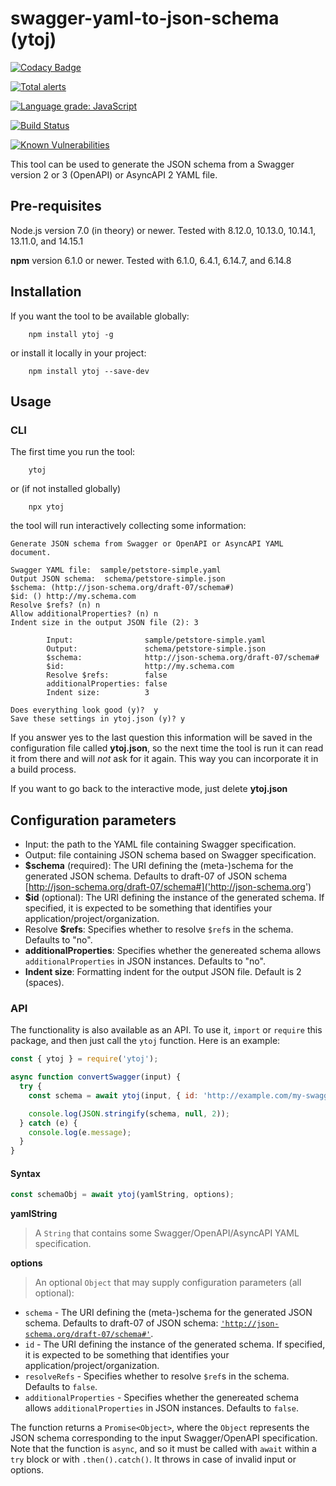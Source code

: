 # swagger-yaml-to-json-schema (ytoj)

[![Codacy Badge](https://api.codacy.com/project/badge/Grade/4dcd37137a0e44a7b3f3933491b04385)](https://app.codacy.com/app/tromgy/swagger-yaml-to-json-schema?utm_source=github.com&utm_medium=referral&utm_content=tromgy/swagger-yaml-to-json-schema&utm_campaign=Badge_Grade_Dashboard)

[![Total alerts](https://img.shields.io/lgtm/alerts/g/tromgy/swagger-yaml-to-json-schema.svg?logo=lgtm&logoWidth=18)](https://lgtm.com/projects/g/tromgy/swagger-yaml-to-json-schema/alerts/)

[![Language grade: JavaScript](https://img.shields.io/lgtm/grade/javascript/g/tromgy/swagger-yaml-to-json-schema.svg?logo=lgtm&logoWidth=18)](https://lgtm.com/projects/g/tromgy/swagger-yaml-to-json-schema/context:javascript)

[![Build Status](https://travis-ci.org/tromgy/swagger-yaml-to-json-schema.png?branch=master)](https://travis-ci.org/tromgy/swagger-yaml-to-json-schema)

[![Known Vulnerabilities](https://snyk.io/test/github/tromgy/swagger-yaml-to-json-schema/badge.svg?targetFile=package.json)](https://snyk.io/test/github/tromgy/swagger-yaml-to-json-schema?targetFile=package.json)

This tool can be used to generate the JSON schema from a Swagger version 2 or 3 (OpenAPI) or AsyncAPI 2  YAML file.

## Pre-requisites

Node.js version 7.0 (in theory) or newer. Tested with 8.12.0, 10.13.0, 10.14.1, 13.11.0, and 14.15.1

**npm** version 6.1.0 or newer. Tested with 6.1.0, 6.4.1, 6.14.7, and 6.14.8

## Installation

If you want the tool to be available globally:

```Shell
    npm install ytoj -g
```

or install it locally in your project:

```Shell
    npm install ytoj --save-dev
```

## Usage

### CLI

The first time you run the tool:

```Shell
    ytoj
```

or (if not installed globally)

```Shell
    npx ytoj
```

the tool will run interactively collecting some information:

```Text
Generate JSON schema from Swagger or OpenAPI or AsyncAPI YAML document.

Swagger YAML file:  sample/petstore-simple.yaml
Output JSON schema:  schema/petstore-simple.json
$schema: (http://json-schema.org/draft-07/schema#)
$id: () http://my.schema.com
Resolve $refs? (n) n
Allow additionalProperties? (n) n
Indent size in the output JSON file (2): 3

        Input:                sample/petstore-simple.yaml
        Output:               schema/petstore-simple.json
        $schema:              http://json-schema.org/draft-07/schema#
        $id:                  http://my.schema.com
        Resolve $refs:        false
        additionalProperties: false
        Indent size:          3

Does everything look good (y)?  y
Save these settings in ytoj.json (y)? y
```

If you answer yes to the last question this information will be saved in the configuration file called **ytoj.json**, so the next time the tool is run it can read it from there and will _not_ ask for it again. This way you can incorporate it in a build process.

If you want to go back to the interactive mode, just delete **ytoj.json**

## Configuration parameters

- Input: the path to the YAML file containing Swagger specification.
- Output: file containing JSON schema based on Swagger specification.
- **\$schema** (required): The URI defining the (meta-)schema for the generated JSON schema. Defaults to draft-07 of JSON schema [http://json-schema.org/draft-07/schema#]('http://json-schema.org')
- **\$id** (optional): The URI defining the instance of the generated schema. If specified, it is expected to be something that identifies your application/project/organization.
- Resolve **\$refs**: Specifies whether to resolve `$ref`s in the schema. Defaults to "no".
- **additionalProperties**: Specifies whether the genereated schema allows `additionalProperties` in JSON instances. Defaults to "no".
- **Indent size**: Formatting indent for the output JSON file. Default is 2 (spaces).

### API

The functionality is also available as an API. To use it, `import` or `require` this package,
and then just call the `ytoj` function. Here is an example:

```JavaScript
const { ytoj } = require('ytoj');

async function convertSwagger(input) {
  try {
    const schema = await ytoj(input, { id: 'http://example.com/my-swagger', resolveRefs: true });

    console.log(JSON.stringify(schema, null, 2));
  } catch (e) {
    console.log(e.message);
  }
}
```

#### Syntax

```JavaScript
const schemaObj = await ytoj(yamlString, options);
```

**yamlString**

> A `String` that contains some Swagger/OpenAPI/AsyncAPI YAML specification.

**options**

> An optional `Object` that may supply configuration parameters (all optional):

- `schema` - The URI defining the (meta-)schema for the generated JSON schema. Defaults to draft-07 of JSON schema: [`'http://json-schema.org/draft-07/schema#'`]('http://json-schema.org').
- `id` - The URI defining the instance of the generated schema. If specified, it is expected to be something that identifies your application/project/organization.
- `resolveRefs` - Specifies whether to resolve `$ref`s in the schema. Defaults to `false`.
- `additionalProperties` - Specifies whether the genereated schema allows `additionalProperties` in JSON instances. Defaults to `false`.

The function returns a `Promise<Object>`, where the `Object` represents the JSON schema corresponding to the input Swagger/OpenAPI specification.
Note that the function is `async`, and so it must be called with `await` within a `try` block or with `.then().catch()`. It throws
in case of invalid input or options.
